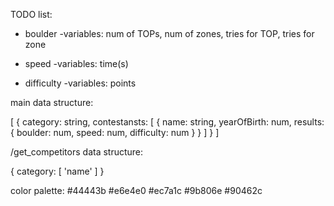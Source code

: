 TODO list:

- boulder
    -variables:
        num of TOPs, num of zones, tries for TOP, tries for zone

- speed
    -variables:
        time(s)

- difficulty
    -variables:
        points


main data structure:

[
    {
        category: string,
        contestansts: [
            {
                name: string,
                yearOfBirth: num,
                results: {
                    boulder: num,
                    speed: num,
                    difficulty: num
                }
            }
        ]
    }
]


/get_competitors data structure:

{
    category: [
        'name'
    ]
}


color palette:
#44443b	
#e6e4e0	
#ec7a1c	
#9b806e	
#90462c